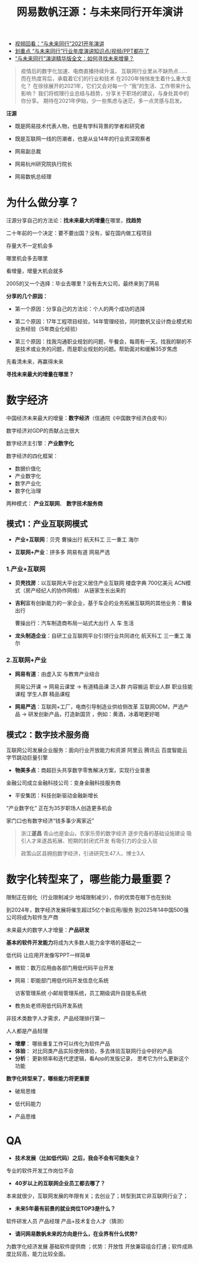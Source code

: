 ﻿---
layout:		post
category:	"other"
title:		"网易数帆汪源：与未来同行开年演讲"
tags:		[]
---

- [视频回看：“与未来同行”2021开年演讲](https://m.163yun.com/Helloworld2021?tag=speech2021-review)
- [划重点 “与未来同行”行业年度演讲知识点/视频/PPT都在了](https://mp.weixin.qq.com/s/amGhRnSmA4YVKpMHACbovg)
- [“与未来同行”演讲精华版全文：如何寻找未来增量？](https://mp.weixin.qq.com/s/8YXOgg2mZlRSP7z0zUMngw)



> 疫情后的数字化加速、电商直播持续升温， 互联网行业里从不缺热点……
> 而在热度背后，承载着它们的行业和技术 在2020年悄悄发生着什么重大变化？
> 在徐徐展开的2021年，它们又会对每一个 “我”的生活、工作带来什么影响？
> 我们将梳理行业总结与趋势，分享关于职场的建议，与身处其中的你分享。
> 期待在2021年伊始，少一些焦虑与迷茫，多一点灵感与启发。



**汪源**

- 既是网易技术代表人物，也是有学科背景的学者和研究者
- 既是互联网一线的历潮者，也是从业14年的行业资深观察者
- 网易副总裁

- 网易杭州研究院执行院长

- 网易数帆总经理



# 为什么做分享？

汪源分享自己的方法论：**找未来最大的增量**在哪里，**找趋势**



二十年前的一个决定：要不要出国？没有，留在国内做工程项目

存量大不一定机会多

哪里机会多去哪里

看增量，增量大机会就多

2005的又一个选择：毕业去哪里？没有去大公司，最终来到了网易



**分享的几个原因：**

- 第一个原因：分享自己的方法论：个人的两个成功的选择

- 第二个原因：17年工程项目经验，14年管理经验，同时数帆又设计商业模式和业务经验（5年商业化经验）

- 第三个原因：找我沟通职业规划的问题，午餐会，每周有一天。找我的聊的不是技术或业务的问题，而是职业规划的问题。帮助面对和缓解35岁焦虑



先看清未来，再赢得未来

**寻找未来最大的增量在哪里？**



# 数字经济

中国经济未来最大的增量：**数字经济**（信通院《中国数字经济白皮书》）

数字经济对GDP的贡献占比很大



数字经济主引擎：**产业数字化**

数字经济的四化框架：

- 数据价值化
- 产业数字化
- 数字产业化
- 数字化治理

两种模式：
**产业互联网**、 **数字技术服务商**

## 模式1：产业互联网模式

- **产业+互联网**：贝壳 曹操出行 航天科工 三一重工 海尔

- **互联网+产业**：拼多多  网易有道 网易严选

### 1.产业+互联网

- **贝壳找房**：以互联网大平台定义居住产业互联网
  楼盘字典 700亿美元  ACN模式（房产经纪人的协作网络）
  从链家生长出来的

- **吉利**富有创新能力的一家企业，基于车企的业务拓展互联网的其他业务：曹操出行

  曹操出行：汽车制造商布局一站式大出行
  人 车 生活 

- **龙头制造企业**：自研工业互联网平台引领行业共同进化
  航天科工 三一重工 海尔

### 2.互联网+产业

- **网易有道**：由虚入实 与教育产业结合

  网易公开课 	 		 ->   网易云课堂	 	 	 		 	-> 有道精品课
  泛人群 内容搬运  	 职业人群 职业技能课程 		学生人群 精品课程

- **网易严选**：互联网+工厂，电商引导制造业供给侧改革
  互联网ODM，严选产品  ->   研发创新产品，打造新国货 ，例如：黄酒，冰着喝更好喝



## 模式2：数字技术服务商

互联网公司发展企业服务：面向行业开放能力和资源
阿里云 腾讯云 百度智能云 字节跳动巨量引擎

- **物美多点**：商超巨头共享数字零售解决方案，实现行业普惠



金融公司成立金融科技公司：变身金融科技服务商

- 平安集团：科技创新驱动金融新增长



“产业数字化” 正在为35岁职场人创造更多机会

家门口也有数字经济“钱多事少离家近”

> 浙江**遂昌** 青山也是金山，农家乐旁的数字经济
> 逐步完备的基础设施建设
> 吸引人才来遂昌拓展、短期的封闭式开发
> 有吸引力的企业入驻
>
> 政策山区县拥抱数字经济，引进研究生47人、博士3人



# 数字化转型来了，哪些能力最重要？

限制正在弱化（行业限制减少 地域限制减少），你的优势在眼下也在别处

到2024年，数字经济发展将催生超过5亿个新应用/服务
到2025年14中国500强公司将成为软件生产商

未来最大的数字人才增量：**产品研发**

**基本的软件开发能力**将成为大多数人能力金字塔的基础之一

低代码 让应用开发像写PPT一样简单

- 微软：数万应用由各部门用低代码平台开发

- 网易：职能部门用低代码开发信息化系统

  访客管理系统 小邮局管理系统，员工期级调升自提名系统

- 教务处老师用低代码开发系统



非技术类数字人才需求，产品经理排行第一

人人都是产品轻理

- **增摩**： 哪些重复工作可以传化为软件产品
- **体验**： 对比同类产品实际使用体验，多去体验互联网行业中好的产品
- **分析**： 更新频率和迭代逻逻辑，看App的发版记录， 思考它为什么更新这个功能



**数字化转型来了，哪些能力将更重要**

- 破局思维

- 低代码能力

- 产品思维



# QA

- **技术发展（比如低代码）之后，我会不会有可能失业？**
  

专业的软件开发工作岗位不会

- **40岁以上的互联网企业员工都去哪了？**

本来就很少，互联网发展的年限有关；去创业了；转型到其它非互联网行业了；

- **未来5年最有前景的就业岗位TOP3是什么？**

软件研发人员 产品经理  产品+技术复合人才（猜测）

- **请问网易数帆未来的方向是什么，在业界有什么优势?**

为数字化经济发展 基础软件提供商 ；优势：开放性 开放兼容组合打通；软件成熟度比较高，能力比较全面。

